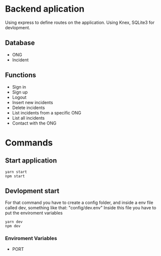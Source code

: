 # Backend aplication

Using express to define routes on the application.
Using Knex, SQLite3 for devlopment.

## Database
* ONG
* Incident

## Functions
* Sign in
* Sign up
* Logout
* Insert new incidents
* Delete incidents
* List incidents from a specific ONG
* List all incidents
* Contact with the ONG

# Commands
## Start application
```
yarn start
npm start
```

## Devlopment start
For that command you have to create a config folder, and inside a env file called dev, something like that: "config/dev.env"
Inside this file you have to put the enviroment variables

```
yarn dev
npm dev
```

### Enviroment Variables
* PORT